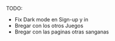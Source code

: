TODO:
- Fix Dark mode en Sign-up y in
- Bregar con los otros Juegos
- Bregar con las paginas otras sanganas
